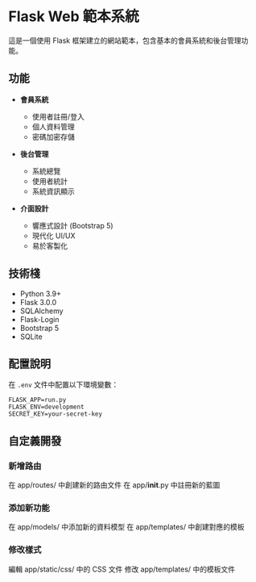 # Flask Web 範本系統

這是一個使用 Flask 框架建立的網站範本，包含基本的會員系統和後台管理功能。

## 功能

- **會員系統**
  - 使用者註冊/登入
  - 個人資料管理
  - 密碼加密存儲
  
- **後台管理**
  - 系統總覽
  - 使用者統計
  - 系統資訊顯示

- **介面設計**
  - 響應式設計 (Bootstrap 5)
  - 現代化 UI/UX
  - 易於客製化

## 技術棧

- Python 3.9+
- Flask 3.0.0
- SQLAlchemy
- Flask-Login
- Bootstrap 5
- SQLite

## 配置說明

在 `.env` 文件中配置以下環境變數：

```plaintext
FLASK_APP=run.py
FLASK_ENV=development
SECRET_KEY=your-secret-key
```

## 自定義開發
### 新增路由 

在 app/routes/ 中創建新的路由文件
在 app/__init__.py 中註冊新的藍圖
### 添加新功能

在 app/models/ 中添加新的資料模型
在 app/templates/ 中創建對應的模板
### 修改樣式

編輯 app/static/css/ 中的 CSS 文件
修改 app/templates/ 中的模板文件
